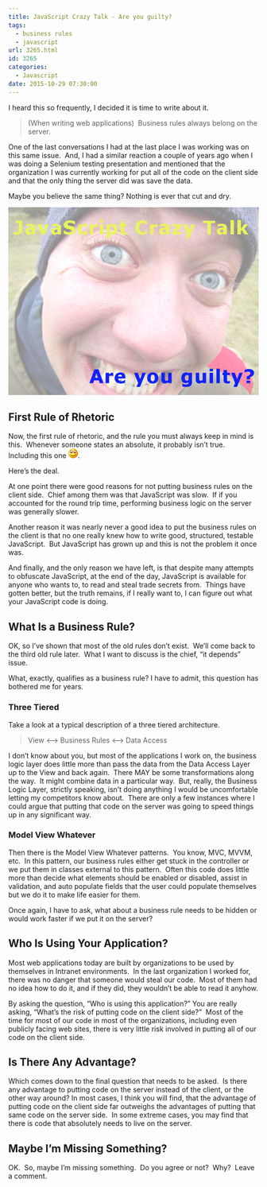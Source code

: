 ```yaml
---
title: JavaScript Crazy Talk - Are you guilty?
tags:
  - business rules
  - javascript
url: 3265.html
id: 3265
categories:
  - Javascript
date: 2015-10-29 07:30:00
---
```


I heard this so frequently, I decided it is time to write about it.

> (When writing web applications)  Business rules always belong on the server.

One of the last conversations I had at the last place I was working was on this same issue.  And, I had a similar reaction a couple of years ago when I was doing a Selenium testing presentation and mentioned that the organization I was currently working for put all of the code on the client side and that the only thing the server did was save the data.

Maybe you believe the same thing? Nothing is ever that cut and dry.

![image](/uploads/2015/10/image3.png "image")

<!-- more -->

First Rule of Rhetoric
----------------------

Now, the first rule of rhetoric, and the rule you must always keep in mind is this.  Whenever someone states an absolute, it probably isn’t true.  Including this one ![Smile](/uploads/2015/10/wlEmoticon-smile.png).

Here’s the deal.

At one point there were good reasons for not putting business rules on the client side.  Chief among them was that JavaScript was slow.  If if you accounted for the round trip time, performing business logic on the server was generally slower.

Another reason it was nearly never a good idea to put the business rules on the client is that no one really knew how to write good, structured, testable JavaScript.  But JavaScript has grown up and this is not the problem it once was.

And finally, and the only reason we have left, is that despite many attempts to obfuscate JavaScript, at the end of the day, JavaScript is available for anyone who wants to, to read and steal trade secrets from.  Things have gotten better, but the truth remains, if I really want to, I can figure out what your JavaScript code is doing.

What Is a Business Rule?
------------------------

OK, so I’ve shown that most of the old rules don’t exist.  We’ll come back to the third old rule later.  What I want to discuss is the chief, “it depends” issue.

What, exactly, qualifies as a business rule? I have to admit, this question has bothered me for years.

### Three Tiered

Take a look at a typical description of a three tiered architecture.

> View <–> Business Rules <–> Data Access

I don’t know about you, but most of the applications I work on, the business logic layer does little more than pass the data from the Data Access Layer up to the View and back again.  There MAY be some transformations along the way.  It might combine data in a particular way.  But, really, the Business Logic Layer, strictly speaking, isn’t doing anything I would be uncomfortable letting my competitors know about.  There are only a few instances where I could argue that putting that code on the server was going to speed things up in any significant way.

### Model View Whatever

Then there is the Model View Whatever patterns.  You know, MVC, MVVM, etc.  In this pattern, our business rules either get stuck in the controller or we put them in classes external to this pattern.  Often this code does little more than decide what elements should be enabled or disabled, assist in validation, and auto populate fields that the user could populate themselves but we do it to make life easier for them.

Once again, I have to ask, what about a business rule needs to be hidden or would work faster if we put it on the server?

Who Is Using Your Application?
------------------------------

Most web applications today are built by organizations to be used by themselves in Intranet environments.  In the last organization I worked for, there was no danger that someone would steal our code.  Most of them had no idea how to do it, and if they did, they wouldn’t be able to read it anyhow.

By asking the question, “Who is using this application?” You are really asking, “What’s the risk of putting code on the client side?”  Most of the time for most of our code in most of the organizations, including even publicly facing web sites, there is very little risk involved in putting all of our code on the client side.

Is There Any Advantage?
-----------------------

Which comes down to the final question that needs to be asked.  Is there any advantage to putting code on the server instead of the client, or the other way around? In most cases, I think you will find, that the advantage of putting code on the client side far outweighs the advantages of putting that same code on the server side.  In some extreme cases, you may find that there is code that absolutely needs to live on the server.

Maybe I’m Missing Something?
----------------------------

OK.  So, maybe I’m missing something.  Do you agree or not?  Why?  Leave a comment.
